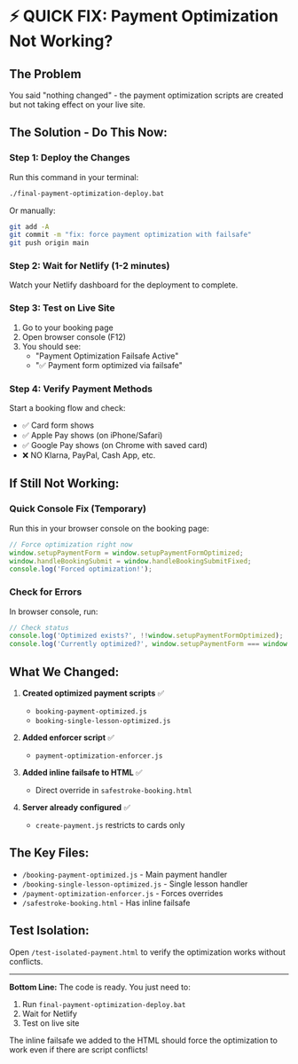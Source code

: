 # ⚡ QUICK FIX: Payment Optimization Not Working?

## The Problem
You said "nothing changed" - the payment optimization scripts are created but not taking effect on your live site.

## The Solution - Do This Now:

### Step 1: Deploy the Changes
Run this command in your terminal:
```bash
./final-payment-optimization-deploy.bat
```

Or manually:
```bash
git add -A
git commit -m "fix: force payment optimization with failsafe"
git push origin main
```

### Step 2: Wait for Netlify (1-2 minutes)
Watch your Netlify dashboard for the deployment to complete.

### Step 3: Test on Live Site
1. Go to your booking page
2. Open browser console (F12)
3. You should see:
   - "Payment Optimization Failsafe Active"
   - "✅ Payment form optimized via failsafe"

### Step 4: Verify Payment Methods
Start a booking flow and check:
- ✅ Card form shows
- ✅ Apple Pay shows (on iPhone/Safari) 
- ✅ Google Pay shows (on Chrome with saved card)
- ❌ NO Klarna, PayPal, Cash App, etc.

## If Still Not Working:

### Quick Console Fix (Temporary)
Run this in your browser console on the booking page:
```javascript
// Force optimization right now
window.setupPaymentForm = window.setupPaymentFormOptimized;
window.handleBookingSubmit = window.handleBookingSubmitFixed;
console.log('Forced optimization!');
```

### Check for Errors
In browser console, run:
```javascript
// Check status
console.log('Optimized exists?', !!window.setupPaymentFormOptimized);
console.log('Currently optimized?', window.setupPaymentForm === window.setupPaymentFormOptimized);
```

## What We Changed:

1. **Created optimized payment scripts** ✅
   - `booking-payment-optimized.js`
   - `booking-single-lesson-optimized.js`

2. **Added enforcer script** ✅
   - `payment-optimization-enforcer.js`

3. **Added inline failsafe to HTML** ✅
   - Direct override in `safestroke-booking.html`

4. **Server already configured** ✅
   - `create-payment.js` restricts to cards only

## The Key Files:
- `/booking-payment-optimized.js` - Main payment handler
- `/booking-single-lesson-optimized.js` - Single lesson handler
- `/payment-optimization-enforcer.js` - Forces overrides
- `/safestroke-booking.html` - Has inline failsafe

## Test Isolation:
Open `/test-isolated-payment.html` to verify the optimization works without conflicts.

---

**Bottom Line:** The code is ready. You just need to:
1. Run `final-payment-optimization-deploy.bat`
2. Wait for Netlify
3. Test on live site

The inline failsafe we added to the HTML should force the optimization to work even if there are script conflicts!
